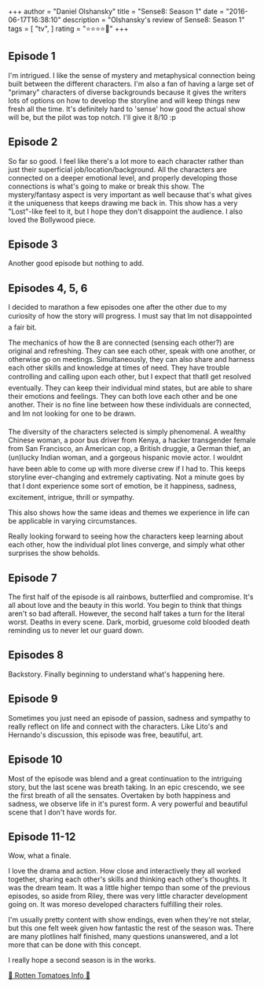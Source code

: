 +++
author = "Daniel Olshansky"
title = "Sense8: Season 1"
date = "2016-06-17T16:38:10"
description = "Olshansky's review of Sense8: Season 1"
tags = [
    "tv",
]
rating = "⭐⭐⭐⭐🌟"
+++

Episode 1
-------------
I'm intrigued. I like the sense of mystery and metaphysical connection being built between the different characters. I'm also a fan of having a large set of "primary" characters of diverse backgrounds because it gives the writers lots of options on how to develop the storyline and will keep things new fresh all the time. It's definitely hard to 'sense' how good the actual show will be, but the pilot was top notch. I'll give it 8/10 :p

Episode 2
-------------
So far so good. I feel like there's a lot more to each character rather than just their superficial job/location/background. All the characters are connected on a deeper emotional level, and properly developing those connections is what's going to make or break this show. The mystery/fantasy aspect is very important as well because that's what gives it the uniqueness that keeps drawing me back in. This show has a very "Lost"-like feel to it, but I hope they don't disappoint the audience. I also loved the Bollywood piece.

Episode 3
-------------
Another good episode but nothing to add.

Episodes 4, 5, 6
----------------------
I decided to marathon a few episodes one after the other due to my curiosity of how the story will progress. I must say that Im not disappointed a fair bit.

The mechanics of how the 8 are connected (sensing each other?) are original and refreshing. They can see each other, speak with one another, or otherwise go on meetings. Simultaneously, they can also share and harness each other skills and knowledge at times of need. They have trouble controlling and calling upon each other, but I expect that thatll get resolved eventually. They can keep their individual mind states, but are able to share their emotions and feelings. They can both love each other and be one another. Their is no fine line between how these individuals are connected, and Im not looking for one to be drawn.

The diversity of the characters selected is simply phenomenal. A wealthy Chinese woman, a poor bus driver from Kenya, a hacker transgender female from San Francisco, an American cop, a British druggie, a German thief, an (un)lucky Indian woman, and a gorgeous hispanic movie actor. I wouldnt have been able to come up with more diverse crew if I had to. This keeps storyline ever-changing and extremely captivating. Not a minute goes by that I dont experience some sort of emotion, be it happiness, sadness, excitement, intrigue, thrill or sympathy.

This also shows how the same ideas and themes we experience in life can be applicable in varying circumstances.

Really looking forward to seeing how the characters keep learning about each other, how the individual plot lines converge, and simply what other surprises the show beholds.

Episode 7
-------------
The first half of the episode is all rainbows, butterflied and compromise. It's all about love and the beauty in this world. You begin to think that things aren't so bad afterall. However, the second half takes a turn for the literal worst. Deaths in every scene. Dark, morbid, gruesome cold blooded death reminding us to never let our guard down.

Episodes 8
---------------
Backstory. Finally beginning to understand what's happening here.

Episode 9
-------------
Sometimes you just need an episode of passion, sadness and sympathy to really reflect on life and connect with the characters. Like Lito's and Hernando's discussion, this episode was free, beautiful, art.

Episode 10
---------------
Most of the episode was blend and a great continuation to the intriguing story, but the last scene was breath taking. In an epic crescendo, we see the first breath of all the sensates. Overtaken by both happiness and sadness, we observe life in it's purest form. A very powerful and beautiful scene that I don't have words for.

Episode 11-12
-------------------
Wow, what a finale.

I love the drama and action. How close and interactively they all worked together, sharing each other's skills and thinking each other's thoughts. It was the dream team. It was a little higher tempo than some of the previous episodes, so aside from Riley, there was very little character development going on. It was moreso developed characters fulfilling their roles.

I'm usually pretty content with show endings, even when they're not stelar, but this one felt week given how fantastic the rest of the season was. There are many plotlines half finished, many questions unanswered, and a lot more that can be done with this concept.

I really hope a second season is in the works.

[🍅 Rotten Tomatoes Info 🍅](https://www.rottentomatoes.com//tv/sense8/s01)